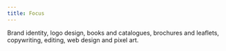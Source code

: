 ```yaml
---
title: Focus
---
```


Brand identity, logo design, books and catalogues, brochures and leaflets, copywriting, editing, web design and pixel art.

